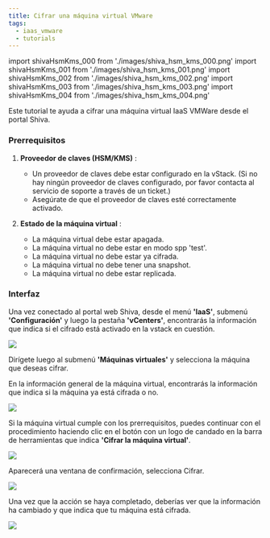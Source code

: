 ```yaml
---
title: Cifrar una máquina virtual VMware
tags:
  - iaas_vmware
  - tutorials
---
```

import shivaHsmKms_000 from './images/shiva_hsm_kms_000.png'
import shivaHsmKms_001 from './images/shiva_hsm_kms_001.png'
import shivaHsmKms_002 from './images/shiva_hsm_kms_002.png'
import shivaHsmKms_003 from './images/shiva_hsm_kms_003.png'
import shivaHsmKms_004 from './images/shiva_hsm_kms_004.png'


Este tutorial te ayuda a cifrar una máquina virtual IaaS VMWare desde el portal Shiva.

### Prerrequisitos

1. **Proveedor de claves (HSM/KMS)** :
   - Un proveedor de claves debe estar configurado en la vStack. (Si no hay ningún proveedor de claves configurado, por favor contacta al servicio de soporte a través de un ticket.)
   - Asegúrate de que el proveedor de claves esté correctamente activado.

2. **Estado de la máquina virtual** :
   - La máquina virtual debe estar apagada.
   - La máquina virtual no debe estar en modo spp 'test'.
   - La máquina virtual no debe estar ya cifrada.
   - La máquina virtual no debe tener una snapshot.
   - La máquina virtual no debe estar replicada.

### Interfaz

Una vez conectado al portal web Shiva, desde el menú __'IaaS'__, submenú __'Configuración'__ y luego la pestaña __'vCenters'__, encontrarás la información que indica si el cifrado está activado en la vstack en cuestión.

<img src={shivaHsmKms_000} />

Dirígete luego al submenú __'Máquinas virtuales'__ y selecciona la máquina que deseas cifrar.

En la información general de la máquina virtual, encontrarás la información que indica si la máquina ya está cifrada o no.

<img src={shivaHsmKms_001} />

Si la máquina virtual cumple con los prerrequisitos, puedes continuar con el procedimiento haciendo clic en el botón con un logo de candado en la barra de herramientas que indica __'Cifrar la máquina virtual'__.

<img src={shivaHsmKms_002} />

Aparecerá una ventana de confirmación, selecciona Cifrar.

<img src={shivaHsmKms_003} />

Una vez que la acción se haya completado, deberías ver que la información ha cambiado y que indica que tu máquina está cifrada.

<img src={shivaHsmKms_004} />